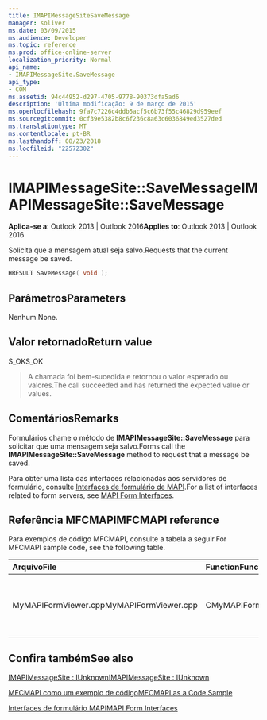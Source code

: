 ```yaml
---
title: IMAPIMessageSiteSaveMessage
manager: soliver
ms.date: 03/09/2015
ms.audience: Developer
ms.topic: reference
ms.prod: office-online-server
localization_priority: Normal
api_name:
- IMAPIMessageSite.SaveMessage
api_type:
- COM
ms.assetid: 94c44952-d297-4705-9778-90373dfa5ad6
description: 'Última modificação: 9 de março de 2015'
ms.openlocfilehash: 9fa7c7226c4ddb5acf5c6b73f55c46829d959eef
ms.sourcegitcommit: 0cf39e5382b8c6f236c8a63c6036849ed3527ded
ms.translationtype: MT
ms.contentlocale: pt-BR
ms.lasthandoff: 08/23/2018
ms.locfileid: "22572302"
---
```

# <a name="imapimessagesitesavemessage"></a><span data-ttu-id="a48bf-103">IMAPIMessageSite::SaveMessage</span><span class="sxs-lookup"><span data-stu-id="a48bf-103">IMAPIMessageSite::SaveMessage</span></span>

  
  
<span data-ttu-id="a48bf-104">**Aplica-se a**: Outlook 2013 | Outlook 2016</span><span class="sxs-lookup"><span data-stu-id="a48bf-104">**Applies to**: Outlook 2013 | Outlook 2016</span></span> 
  
<span data-ttu-id="a48bf-105">Solicita que a mensagem atual seja salvo.</span><span class="sxs-lookup"><span data-stu-id="a48bf-105">Requests that the current message be saved.</span></span>
  
```cpp
HRESULT SaveMessage( void );
```

## <a name="parameters"></a><span data-ttu-id="a48bf-106">Parâmetros</span><span class="sxs-lookup"><span data-stu-id="a48bf-106">Parameters</span></span>

<span data-ttu-id="a48bf-107">Nenhum.</span><span class="sxs-lookup"><span data-stu-id="a48bf-107">None.</span></span>
  
## <a name="return-value"></a><span data-ttu-id="a48bf-108">Valor retornado</span><span class="sxs-lookup"><span data-stu-id="a48bf-108">Return value</span></span>

<span data-ttu-id="a48bf-109">S_OK</span><span class="sxs-lookup"><span data-stu-id="a48bf-109">S_OK</span></span> 
  
> <span data-ttu-id="a48bf-110">A chamada foi bem-sucedida e retornou o valor esperado ou valores.</span><span class="sxs-lookup"><span data-stu-id="a48bf-110">The call succeeded and has returned the expected value or values.</span></span> 
    
## <a name="remarks"></a><span data-ttu-id="a48bf-111">Comentários</span><span class="sxs-lookup"><span data-stu-id="a48bf-111">Remarks</span></span>

<span data-ttu-id="a48bf-112">Formulários chame o método de **IMAPIMessageSite::SaveMessage** para solicitar que uma mensagem seja salvo.</span><span class="sxs-lookup"><span data-stu-id="a48bf-112">Forms call the **IMAPIMessageSite::SaveMessage** method to request that a message be saved.</span></span> 
  
<span data-ttu-id="a48bf-113">Para obter uma lista das interfaces relacionadas aos servidores de formulário, consulte [Interfaces de formulário de MAPI](mapi-form-interfaces.md).</span><span class="sxs-lookup"><span data-stu-id="a48bf-113">For a list of interfaces related to form servers, see [MAPI Form Interfaces](mapi-form-interfaces.md).</span></span>
  
## <a name="mfcmapi-reference"></a><span data-ttu-id="a48bf-114">Referência MFCMAPI</span><span class="sxs-lookup"><span data-stu-id="a48bf-114">MFCMAPI reference</span></span>

<span data-ttu-id="a48bf-115">Para exemplos de código MFCMAPI, consulte a tabela a seguir.</span><span class="sxs-lookup"><span data-stu-id="a48bf-115">For MFCMAPI sample code, see the following table.</span></span>
  
|<span data-ttu-id="a48bf-116">**Arquivo**</span><span class="sxs-lookup"><span data-stu-id="a48bf-116">**File**</span></span>|<span data-ttu-id="a48bf-117">**Function**</span><span class="sxs-lookup"><span data-stu-id="a48bf-117">**Function**</span></span>|<span data-ttu-id="a48bf-118">**Comment**</span><span class="sxs-lookup"><span data-stu-id="a48bf-118">**Comment**</span></span>|
|:-----|:-----|:-----|
|<span data-ttu-id="a48bf-119">MyMAPIFormViewer.cpp</span><span class="sxs-lookup"><span data-stu-id="a48bf-119">MyMAPIFormViewer.cpp</span></span>  <br/> |<span data-ttu-id="a48bf-120">CMyMAPIFormViewer::SaveMessage</span><span class="sxs-lookup"><span data-stu-id="a48bf-120">CMyMAPIFormViewer::SaveMessage</span></span>  <br/> |<span data-ttu-id="a48bf-121">MFCMAPI usa o método **IMAPIMessageSite::SaveMessage** para salvar a mensagem.</span><span class="sxs-lookup"><span data-stu-id="a48bf-121">MFCMAPI uses the **IMAPIMessageSite::SaveMessage** method to save the message.</span></span>  <br/> |
   
## <a name="see-also"></a><span data-ttu-id="a48bf-122">Confira também</span><span class="sxs-lookup"><span data-stu-id="a48bf-122">See also</span></span>



[<span data-ttu-id="a48bf-123">IMAPIMessageSite : IUnknown</span><span class="sxs-lookup"><span data-stu-id="a48bf-123">IMAPIMessageSite : IUnknown</span></span>](imapimessagesiteiunknown.md)


[<span data-ttu-id="a48bf-124">MFCMAPI como um exemplo de código</span><span class="sxs-lookup"><span data-stu-id="a48bf-124">MFCMAPI as a Code Sample</span></span>](mfcmapi-as-a-code-sample.md)
  
[<span data-ttu-id="a48bf-125">Interfaces de formulário MAPI</span><span class="sxs-lookup"><span data-stu-id="a48bf-125">MAPI Form Interfaces</span></span>](mapi-form-interfaces.md)

